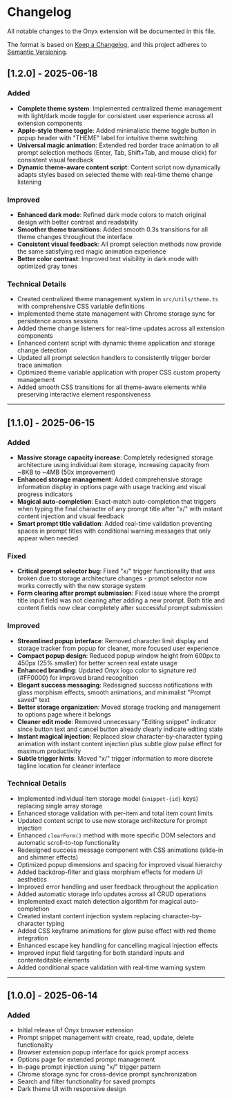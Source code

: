# Changelog

All notable changes to the Onyx extension will be documented in this file.

The format is based on [Keep a Changelog](https://keepachangelog.com/en/1.0.0/),
and this project adheres to [Semantic Versioning](https://semver.org/spec/v2.0.0.html).

## [1.2.0] - 2025-06-18

### Added
- **Complete theme system**: Implemented centralized theme management with light/dark mode toggle for consistent user experience across all extension components
- **Apple-style theme toggle**: Added minimalistic theme toggle button in popup header with "THEME" label for intuitive theme switching
- **Universal magic animation**: Extended red border trace animation to all prompt selection methods (Enter, Tab, Shift+Tab, and mouse click) for consistent visual feedback
- **Dynamic theme-aware content script**: Content script now dynamically adapts styles based on selected theme with real-time theme change listening

### Improved
- **Enhanced dark mode**: Refined dark mode colors to match original design with better contrast and readability
- **Smoother theme transitions**: Added smooth 0.3s transitions for all theme changes throughout the interface
- **Consistent visual feedback**: All prompt selection methods now provide the same satisfying red magic animation experience
- **Better color contrast**: Improved text visibility in dark mode with optimized gray tones

### Technical Details
- Created centralized theme management system in `src/utils/theme.ts` with comprehensive CSS variable definitions
- Implemented theme state management with Chrome storage sync for persistence across sessions
- Added theme change listeners for real-time updates across all extension components
- Enhanced content script with dynamic theme application and storage change detection
- Updated all prompt selection handlers to consistently trigger border trace animation
- Optimized theme variable application with proper CSS custom property management
- Added smooth CSS transitions for all theme-aware elements while preserving interactive element responsiveness

---

## [1.1.0] - 2025-06-15

### Added
- **Massive storage capacity increase**: Completely redesigned storage architecture using individual item storage, increasing capacity from ~8KB to ~4MB (50x improvement)
- **Enhanced storage management**: Added comprehensive storage information display in options page with usage tracking and visual progress indicators
- **Magical auto-completion**: Exact-match auto-completion that triggers when typing the final character of any prompt title after "x/" with instant content injection and visual feedback
- **Smart prompt title validation**: Added real-time validation preventing spaces in prompt titles with conditional warning messages that only appear when needed

### Fixed
- **Critical prompt selector bug**: Fixed "x/" trigger functionality that was broken due to storage architecture changes - prompt selector now works correctly with the new storage system
- **Form clearing after prompt submission**: Fixed issue where the prompt title input field was not clearing after adding a new prompt. Both title and content fields now clear completely after successful prompt submission

### Improved
- **Streamlined popup interface**: Removed character limit display and storage tracker from popup for cleaner, more focused user experience
- **Compact popup design**: Reduced popup window height from 600px to 450px (25% smaller) for better screen real estate usage
- **Enhanced branding**: Updated Onyx logo color to signature red (#FF0000) for improved brand recognition
- **Elegant success messaging**: Redesigned success notifications with glass morphism effects, smooth animations, and minimalist "Prompt saved" text
- **Better storage organization**: Moved storage tracking and management to options page where it belongs
- **Cleaner edit mode**: Removed unnecessary "Editing snippet" indicator since button text and cancel button already clearly indicate editing state
- **Instant magical injection**: Replaced slow character-by-character typing animation with instant content injection plus subtle glow pulse effect for maximum productivity
- **Subtle trigger hints**: Moved "x/" trigger information to more discrete tagline location for cleaner interface

### Technical Details
- Implemented individual item storage model (`snippet-{id}` keys) replacing single array storage
- Enhanced storage validation with per-item and total item count limits
- Updated content script to use new storage architecture for prompt injection
- Enhanced `clearForm()` method with more specific DOM selectors and automatic scroll-to-top functionality
- Redesigned success message component with CSS animations (slide-in and shimmer effects)
- Optimized popup dimensions and spacing for improved visual hierarchy
- Added backdrop-filter and glass morphism effects for modern UI aesthetics
- Improved error handling and user feedback throughout the application
- Added automatic storage info updates across all CRUD operations
- Implemented exact match detection algorithm for magical auto-completion
- Created instant content injection system replacing character-by-character typing
- Added CSS keyframe animations for glow pulse effect with red theme integration
- Enhanced escape key handling for cancelling magical injection effects
- Improved input field targeting for both standard inputs and contenteditable elements
- Added conditional space validation with real-time warning system

---

## [1.0.0] - 2025-06-14

### Added
- Initial release of Onyx browser extension
- Prompt snippet management with create, read, update, delete functionality
- Browser extension popup interface for quick prompt access
- Options page for extended prompt management
- In-page prompt injection using "x/" trigger pattern
- Chrome storage sync for cross-device prompt synchronization
- Search and filter functionality for saved prompts
- Dark theme UI with responsive design
